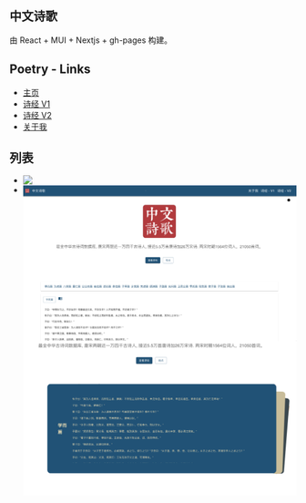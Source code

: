 ## 中文诗歌

由 React + MUI + Nextjs + gh-pages 构建。

## Poetry - Links

- [主页](https://encoreshao.github.io/chinese-poetry)
- [诗经 V1](https://encoreshao.github.io/chinese-poetry/poetry)
- [诗经 V2](https://encoreshao.github.io/chinese-poetry)
- [关于我](https://encoreshao.github.io/chinese-poetry/about)

## 列表

- <img align='left' src="https://github.com/encoreshao/chinese-poetry/blob/main/images/home.png" width="600">
- <img align='left' src="https://github.com/encoreshao/chinese-poetry/blob/main/images/v1.png" width="600">
- <img align='left' src="https://github.com/encoreshao/chinese-poetry/blob/main/images/v2.png" width="600">